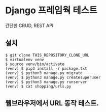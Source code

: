 # Django 프레임웍 테스트

간단한 CRUD, REST API

## 설치
```
$ git clone THIS_REPOSITORY_CLONE_URL
$ virtualenv venv
$ source venv/bin/activate
(venv) $ pip3 install -r package.txt
(venv) $ python3 manage.py migrate
(venv) $ python3 manage.py createsuperuser
(venv) $ python3 manage.py runserver
(venv) $ cat shopping/urls.py
```
## 웹브라우저에서 URL 동작 테스트.
